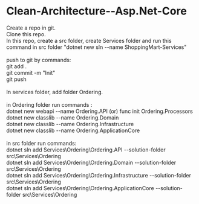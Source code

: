 # Clean-Architecture--Asp.Net-Core

Create a repo in git.
<br>Clone this repo.
<br>In this repo, create a src folder, create Services folder and run this command in src folder "dotnet new sln --name ShoppingMart-Services"
<br>
<br>push to git by commands:
<br>git add .
<br>git commit -m "Init"
<br>git push
<br>
<br>In services folder, add folder Ordering.
<br>
<br>in Ordering folder run commands : 
<br>dotnet new webapi --name Ordering.API (or) func init Ordering.Processors
<br>dotnet new classlib --name Ordering.Domain
<br>dotnet new classlib --name Ordering.Infrastructure
<br>dotnet new classlib --name Ordering.ApplicationCore
<br>
<br>in src folder run commands: 
<br>dotnet sln add Services\Ordering\Ordering.API --solution-folder src\Services\Ordering
<br>dotnet sln add Services\Ordering\Ordering.Domain --solution-folder src\Services\Ordering
<br>dotnet sln add Services\Ordering\Ordering.Infrastructure --solution-folder src\Services\Ordering
<br>dotnet sln add Services\Ordering\Ordering.ApplicationCore --solution-folder src\Services\Ordering
